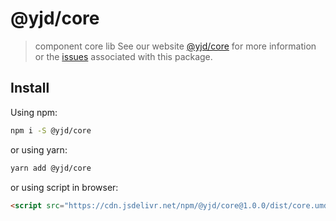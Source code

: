 # @yjd/core
> component core lib
See our website [@yjd/core](https://www.yujindong.com/docs/zh-cn/core.html) for more information or the [issues](https://github.com/yujindong/yjd/issues?utf8=%E2%9C%93&q=is%3Aissue+label%3A%22pkg%3A%20core%22+is%3Aopen) associated with this package.
## Install
Using npm:
```sh
npm i -S @yjd/core
```
or using yarn:
```sh
yarn add @yjd/core 
```
or using script in browser:
```html
<script src="https://cdn.jsdelivr.net/npm/@yjd/core@1.0.0/dist/core.umd.min.js"></script>;
```

